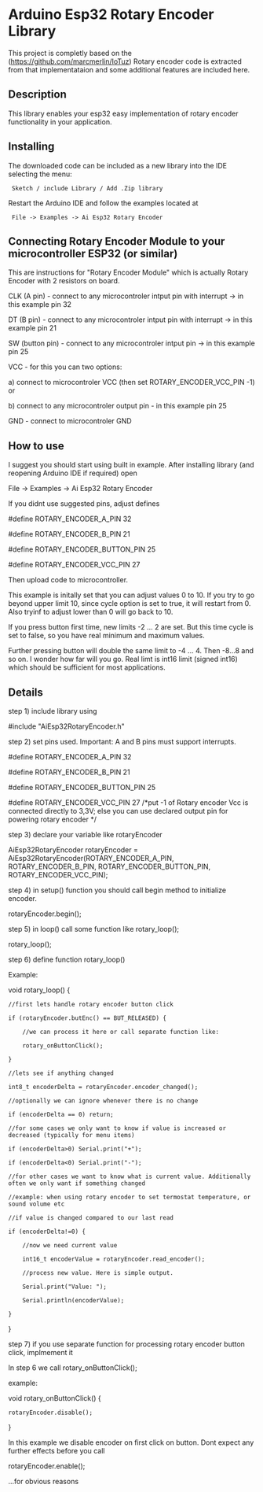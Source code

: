 # Arduino Esp32 Rotary Encoder Library

This project is completly based on the (https://github.com/marcmerlin/IoTuz)
Rotary encoder code is extracted from that implementataion and some additional features are included here.


## Description

This library enables your esp32 easy implementation of rotary encoder functionality in your application.

## Installing

The downloaded code can be included as a new library into the IDE selecting the menu:

     Sketch / include Library / Add .Zip library

Restart the Arduino IDE and follow the examples located at

     File -> Examples -> Ai Esp32 Rotary Encoder

## Connecting Rotary Encoder Module to your microcontroller ESP32 (or similar)

This are instructions for "Rotary Encoder Module" which is actually Rotary Encoder with 2 resistors on board.  

CLK (A pin) - connect to any microcontroler intput pin with interrupt -> in this example pin 32

DT (B pin) - connect to any microcontroler intput pin with interrupt -> in this example pin 21

SW (button pin) - connect to any microcontroler intput pin -> in this example pin 25

VCC - for this you can two options:

a) connect to microcontroler VCC (then set ROTARY_ENCODER_VCC_PIN -1) or 

b) connect to any microcontroler output pin - in this example pin 25

GND - connect to microcontroler GND

## How to use

I suggest you should start using built in example. After installing library (and reopening Arduino IDE if required) open 

File -> Examples -> Ai Esp32 Rotary Encoder

If you didnt use suggested pins, adjust defines

#define ROTARY_ENCODER_A_PIN 32

#define ROTARY_ENCODER_B_PIN 21

#define ROTARY_ENCODER_BUTTON_PIN 25

#define ROTARY_ENCODER_VCC_PIN 27

Then upload code to microcontroller.

This example is initally set that you can adjust values 0 to 10. If you try to go beyond upper limit 10, since cycle option is set to true, it will restart from 0. Also tryinf to adjust lower than 0 will go back to 10.

If you press button first time, new limits -2 ... 2 are set. But this time cycle is set to false, so you have real minimum and maximum values.

Further pressing button will double the same limit to -4 ... 4. Then -8...8 and so on. I wonder how far will you go. Real limt is int16 limit (signed int16) which should be sufficient for most applications.

## Details

step 1) include library using 

#include "AiEsp32RotaryEncoder.h"

step 2) set pins used. Important: A and B pins must support interrupts.

#define ROTARY_ENCODER_A_PIN 32

#define ROTARY_ENCODER_B_PIN 21

#define ROTARY_ENCODER_BUTTON_PIN 25

#define ROTARY_ENCODER_VCC_PIN 27 /*put -1 of Rotary encoder Vcc is connected directly to 3,3V; else you can use declared output pin for powering rotary encoder */

step 3) declare your variable like rotaryEncoder

AiEsp32RotaryEncoder rotaryEncoder = AiEsp32RotaryEncoder(ROTARY_ENCODER_A_PIN, ROTARY_ENCODER_B_PIN, ROTARY_ENCODER_BUTTON_PIN, ROTARY_ENCODER_VCC_PIN);

step 4) in setup() function you should call begin method to initialize encoder.

rotaryEncoder.begin();

step 5) in loop() call some function like rotary_loop();

rotary_loop();

step 6) define function rotary_loop()

Example:

void rotary_loop() {

	//first lets handle rotary encoder button click

	if (rotaryEncoder.butEnc() == BUT_RELEASED) {

		//we can process it here or call separate function like:

		rotary_onButtonClick();

	}

	//lets see if anything changed

	int8_t encoderDelta = rotaryEncoder.encoder_changed();
	
	//optionally we can ignore whenever there is no change

	if (encoderDelta == 0) return;
	
	//for some cases we only want to know if value is increased or decreased (typically for menu items)

	if (encoderDelta>0) Serial.print("+");

	if (encoderDelta<0) Serial.print("-");

	//for other cases we want to know what is current value. Additionally often we only want if something changed

	//example: when using rotary encoder to set termostat temperature, or sound volume etc
	
	//if value is changed compared to our last read

	if (encoderDelta!=0) {

		//now we need current value

		int16_t encoderValue = rotaryEncoder.read_encoder();

		//process new value. Here is simple output.

		Serial.print("Value: ");

		Serial.println(encoderValue);

	}
	
}

step 7) if you use separate function for processing rotary encoder button click, implmement it

In step 6 we call rotary_onButtonClick();

example: 

void rotary_onButtonClick() {

	rotaryEncoder.disable();

}

In this example we disable encoder on first click on button. Dont expect any further effects before you call 

rotaryEncoder.enable();

...for obvious reasons